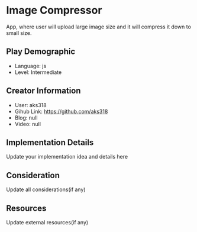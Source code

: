 # Image Compressor

App, where user will upload large image size and it will compress it down to small size.

## Play Demographic

- Language: js
- Level: Intermediate

## Creator Information

- User: aks318
- Gihub Link: https://github.com/aks318
- Blog: null
- Video: null

## Implementation Details

Update your implementation idea and details here

## Consideration

Update all considerations(if any)

## Resources

Update external resources(if any)
